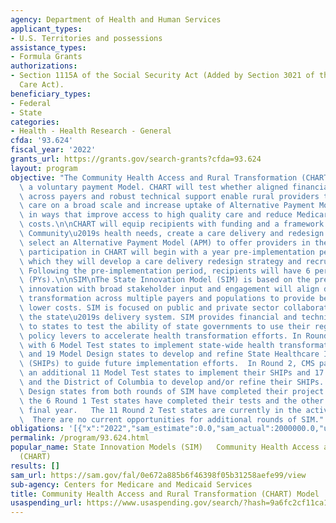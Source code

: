 ```yaml
---
agency: Department of Health and Human Services
applicant_types:
- U.S. Territories and possessions
assistance_types:
- Formula Grants
authorizations:
- Section 1115A of the Social Security Act (Added by Section 3021 of the Affordable
  Care Act).
beneficiary_types:
- Federal
- State
categories:
- Health - Health Research - General
cfda: '93.624'
fiscal_year: '2022'
grants_url: https://grants.gov/search-grants?cfda=93.624
layout: program
objective: "The Community Health Access and Rural Transformation (CHART) Model is\
  \ a voluntary payment Model. CHART will test whether aligned financial incentives\
  \ across payers and robust technical support enable rural providers to transform\
  \ care on a broad scale and increase uptake of Alternative Payment Models (APMs)\
  \ in ways that improve access to high quality care and reduce Medicare and Medicaid\
  \ costs.\n\nCHART will equip recipients with funding and a framework to assess their\
  \ Community\u2019s health needs, create a care delivery and redesign strategy, and\
  \ select an Alternative Payment Model (APM) to offer providers in their area. Communities\u2019\
  \ participation in CHART will begin with a year pre-implementation period, during\
  \ which they will develop a care delivery redesign strategy and recruit participants.\
  \ Following the pre-implementation period, recipients will have 6 performance years\
  \ (PYs).\n\nSIM\nThe State Innovation Model (SIM) is based on the premise that state\
  \ innovation with broad stakeholder input and engagement will align delivery system\
  \ transformation across multiple payers and populations to provide better care at\
  \ lower costs. SIM is focused on public and private sector collaboration to transform\
  \ the state\u2019s delivery system. SIM provides financial and technical support\
  \ to states to test the ability of state governments to use their regulatory and\
  \ policy levers to accelerate health transformation efforts. In Round 1, CMS partnered\
  \ with 6 Model Test states to implement state-wide health transformation strategies\
  \ and 19 Model Design states to develop and refine State Healthcare Innovation Plans\
  \ (SHIPs) to guide future implementation efforts.  In Round 2, CMS partnered with\
  \ an additional 11 Model Test states to implement their SHIPs and 17 states, 3 territories,\
  \ and the District of Columbia to develop and/or refine their SHIPs.  All of the\
  \ Design states from both rounds of SIM have completed their project period 2 of\
  \ the 6 Round 1 Test states have completed their tests and the other 4 are in their\
  \ final year.   The 11 Round 2 Test states are currently in the active testing phase.\
  \  There are no current opportunities for additional rounds of SIM."
obligations: '[{"x":"2022","sam_estimate":0.0,"sam_actual":2000000.0,"usa_spending_actual":1983235.0},{"x":"2023","sam_estimate":2000000.0,"sam_actual":0.0,"usa_spending_actual":-2045376.64},{"x":"2024","sam_estimate":0.0,"sam_actual":0.0,"usa_spending_actual":0.0}]'
permalink: /program/93.624.html
popular_name: State Innovation Models (SIM)   Community Health Access and Rural Transformation
  (CHART)
results: []
sam_url: https://sam.gov/fal/0e672a885b6f46398f05b31258aefe99/view
sub-agency: Centers for Medicare and Medicaid Services
title: Community Health Access and Rural Transformation (CHART) Model
usaspending_url: https://www.usaspending.gov/search/?hash=9a6fc2cf11ca17067829023ba2b5ac73
---
```

